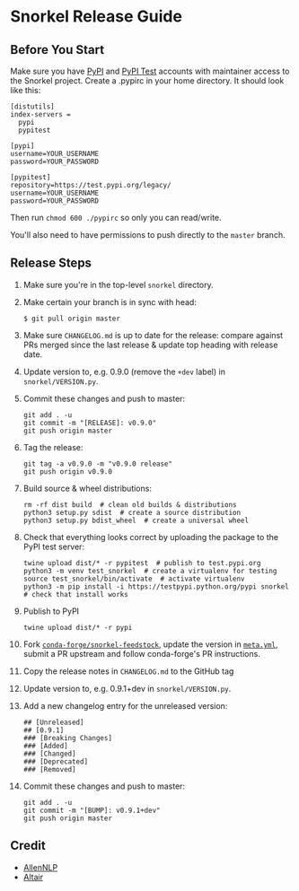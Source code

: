# Snorkel Release Guide

## Before You Start

Make sure you have [PyPI](https://pypi.org) and [PyPI Test](https://test.pypi.org/)
accounts with maintainer access to the Snorkel project.
Create a .pypirc in your home directory.
It should look like this:

```
[distutils]
index-servers =
  pypi
  pypitest

[pypi]
username=YOUR_USERNAME
password=YOUR_PASSWORD

[pypitest]
repository=https://test.pypi.org/legacy/
username=YOUR_USERNAME
password=YOUR_PASSWORD
```

Then run `chmod 600 ./pypirc` so only you can read/write.

You'll also need to have permissions to push directly to the `master` branch.


## Release Steps

1. Make sure you're in the top-level `snorkel` directory.
1. Make certain your branch is in sync with head:
   
       $ git pull origin master

1. Make sure `CHANGELOG.md` is up to date for the release: compare against PRs
   merged since the last release & update top heading with release date.

1. Update version to, e.g. 0.9.0 (remove the `+dev` label) in `snorkel/VERSION.py`.

1. Commit these changes and push to master:

       git add . -u
       git commit -m "[RELEASE]: v0.9.0"
       git push origin master

1. Tag the release:

       git tag -a v0.9.0 -m "v0.9.0 release"
       git push origin v0.9.0

1. Build source & wheel distributions:

       rm -rf dist build  # clean old builds & distributions
       python3 setup.py sdist  # create a source distribution
       python3 setup.py bdist_wheel  # create a universal wheel

1. Check that everything looks correct by uploading the package to the PyPI test server:

       twine upload dist/* -r pypitest  # publish to test.pypi.org
       python3 -m venv test_snorkel  # create a virtualenv for testing
       source test_snorkel/bin/activate  # activate virtualenv
       python3 -m pip install -i https://testpypi.python.org/pypi snorkel  # check that install works

1. Publish to PyPI

       twine upload dist/* -r pypi

1. Fork [`conda-forge/snorkel-feedstock`](https://github.com/conda-forge/snorkel-feedstock),
   update the version in
   [`meta.yml`](https://github.com/conda-forge/snorkel-feedstock/blob/master/recipe/meta.yaml),
   submit a PR upstream and follow conda-forge's PR instructions.

1. Copy the release notes in `CHANGELOG.md` to the GitHub tag

1. Update version to, e.g. 0.9.1+dev in `snorkel/VERSION.py`.

1. Add a new changelog entry for the unreleased version:

       ## [Unreleased]
       ## [0.9.1]
       ### [Breaking Changes]
       ### [Added]
       ### [Changed]
       ### [Deprecated]
       ### [Removed]

1. Commit these changes and push to master:

       git add . -u
       git commit -m "[BUMP]: v0.9.1+dev"
       git push origin master


## Credit
* [AllenNLP](https://github.com/allenai/allennlp/blob/master/setup.py)
* [Altair](https://github.com/altair-viz/altair/blob/master/RELEASING.md)

